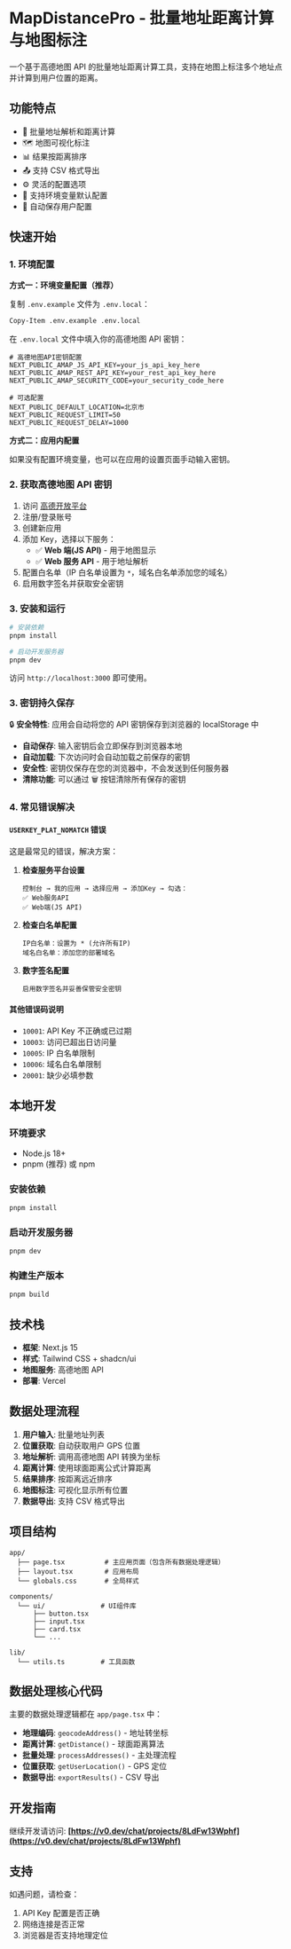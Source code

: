 # MapDistancePro - 批量地址距离计算与地图标注

一个基于高德地图 API 的批量地址距离计算工具，支持在地图上标注多个地址点并计算到用户位置的距离。

## 功能特点

- 📍 批量地址解析和距离计算
- 🗺️ 地图可视化标注
- 📊 结果按距离排序
- 📤 支持 CSV 格式导出
- ⚙️ 灵活的配置选项
- 🔐 支持环境变量默认配置
- 💾 自动保存用户配置

## 快速开始

### 1. 环境配置

**方式一：环境变量配置（推荐）**

复制 `.env.example` 文件为 `.env.local`：

```bash
Copy-Item .env.example .env.local
```

在 `.env.local` 文件中填入你的高德地图 API 密钥：

```env
# 高德地图API密钥配置
NEXT_PUBLIC_AMAP_JS_API_KEY=your_js_api_key_here
NEXT_PUBLIC_AMAP_REST_API_KEY=your_rest_api_key_here
NEXT_PUBLIC_AMAP_SECURITY_CODE=your_security_code_here

# 可选配置
NEXT_PUBLIC_DEFAULT_LOCATION=北京市
NEXT_PUBLIC_REQUEST_LIMIT=50
NEXT_PUBLIC_REQUEST_DELAY=1000
```

**方式二：应用内配置**

如果没有配置环境变量，也可以在应用的设置页面手动输入密钥。

### 2. 获取高德地图 API 密钥

1. 访问 [高德开放平台](https://console.amap.com/)
2. 注册/登录账号
3. 创建新应用
4. 添加 Key，选择以下服务：
   - ✅ **Web 端(JS API)** - 用于地图显示
   - ✅ **Web 服务 API** - 用于地址解析
5. 配置白名单（IP 白名单设置为 `*`，域名白名单添加您的域名）
6. 启用数字签名并获取安全密钥

### 3. 安装和运行

```bash
# 安装依赖
pnpm install

# 启动开发服务器
pnpm dev
```

访问 `http://localhost:3000` 即可使用。

### 3. 密钥持久保存

🔒 **安全特性**: 应用会自动将您的 API 密钥保存到浏览器的 localStorage 中

- **自动保存**: 输入密钥后会立即保存到浏览器本地
- **自动加载**: 下次访问时会自动加载之前保存的密钥
- **安全性**: 密钥仅保存在您的浏览器中，不会发送到任何服务器
- **清除功能**: 可以通过 🗑️ 按钮清除所有保存的密钥

### 4. 常见错误解决

#### `USERKEY_PLAT_NOMATCH` 错误

这是最常见的错误，解决方案：

1. **检查服务平台设置**

   ```
   控制台 → 我的应用 → 选择应用 → 添加Key → 勾选：
   ✅ Web服务API
   ✅ Web端(JS API)
   ```

2. **检查白名单配置**

   ```
   IP白名单：设置为 * (允许所有IP)
   域名白名单：添加您的部署域名
   ```

3. **数字签名配置**
   ```
   启用数字签名并妥善保管安全密钥
   ```

#### 其他错误码说明

- `10001`: API Key 不正确或已过期
- `10003`: 访问已超出日访问量
- `10005`: IP 白名单限制
- `10006`: 域名白名单限制
- `20001`: 缺少必填参数

## 本地开发

### 环境要求

- Node.js 18+
- pnpm (推荐) 或 npm

### 安装依赖

```bash
pnpm install
```

### 启动开发服务器

```bash
pnpm dev
```

### 构建生产版本

```bash
pnpm build
```

## 技术栈

- **框架**: Next.js 15
- **样式**: Tailwind CSS + shadcn/ui
- **地图服务**: 高德地图 API
- **部署**: Vercel

## 数据处理流程

1. **用户输入**: 批量地址列表
2. **位置获取**: 自动获取用户 GPS 位置
3. **地址解析**: 调用高德地图 API 转换为坐标
4. **距离计算**: 使用球面距离公式计算距离
5. **结果排序**: 按距离远近排序
6. **地图标注**: 可视化显示所有位置
7. **数据导出**: 支持 CSV 格式导出

## 项目结构

```
app/
  ├── page.tsx          # 主应用页面（包含所有数据处理逻辑）
  ├── layout.tsx        # 应用布局
  └── globals.css       # 全局样式

components/
  └── ui/              # UI组件库
      ├── button.tsx
      ├── input.tsx
      ├── card.tsx
      └── ...

lib/
  └── utils.ts         # 工具函数
```

## 数据处理核心代码

主要的数据处理逻辑都在 `app/page.tsx` 中：

- **地理编码**: `geocodeAddress()` - 地址转坐标
- **距离计算**: `getDistance()` - 球面距离算法
- **批量处理**: `processAddresses()` - 主处理流程
- **位置获取**: `getUserLocation()` - GPS 定位
- **数据导出**: `exportResults()` - CSV 导出

## 开发指南

继续开发请访问: **[https://v0.dev/chat/projects/8LdFw13Wphf](https://v0.dev/chat/projects/8LdFw13Wphf)**

## 支持

如遇问题，请检查：

1. API Key 配置是否正确
2. 网络连接是否正常
3. 浏览器是否支持地理定位
